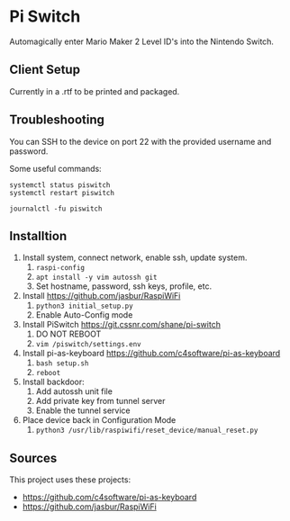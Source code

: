 # Pi Switch

Automagically enter Mario Maker 2 Level ID's into the Nintendo Switch.

## Client Setup

Currently in a .rtf to be printed and packaged.

## Troubleshooting

You can SSH to the device on port 22 with the provided username and password.

Some useful commands:

```
systemctl status piswitch
systemctl restart piswitch

journalctl -fu piswitch
```

## Installtion

1. Install system, connect network, enable ssh, update system.
   1. `raspi-config`
   1. `apt install -y vim autossh git`
   1. Set hostname, password, ssh keys, profile, etc.
1. Install https://github.com/jasbur/RaspiWiFi
   1. `python3 initial_setup.py`
   1. Enable Auto-Config mode
1. Install PiSwitch https://git.cssnr.com/shane/pi-switch
   1. DO NOT REBOOT
   1. `vim /piswitch/settings.env`
1. Install pi-as-keyboard https://github.com/c4software/pi-as-keyboard
   1. `bash setup.sh`
   1. `reboot`
1. Install backdoor:
   1. Add autossh unit file
   1. Add private key from tunnel server
   1. Enable the tunnel service
1. Place device back in Configuration Mode
   1. `python3 /usr/lib/raspiwifi/reset_device/manual_reset.py`

## Sources

This project uses these projects:

- https://github.com/c4software/pi-as-keyboard
- https://github.com/jasbur/RaspiWiFi
